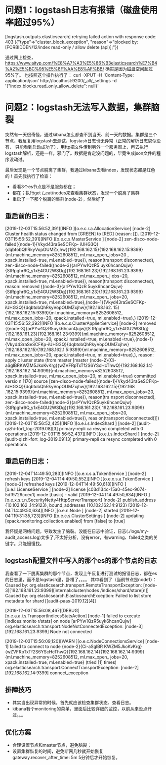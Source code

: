 # 问题1：logstash日志有报错（磁盘使用率超过95%）

[logstash.outputs.elasticsearch] retrying failed action with response code: 403 ({"type"=>"cluster_block_exception", "reason"=>"blocked by: [FORBIDDEN/12/index read-only / allow delete (api)];"})

通过网上检查，https://www.aityp.com/%E8%A7%A3%E5%86%B3elasticsearch%E7%B4%A2%E5%BC%95%E5%8F%AA%E8%AF%BB/
确实是因为磁盘空间超过95%了。
也按照这个操作执行了：
curl -XPUT -H 'Content-Type: application/json' http://localhost:9200/_all/_settings -d '{"index.blocks.read_only_allow_delete": null}'

# 问题2：logstash无法写入数据，集群脑裂
突然有一天很奇怪，通过kibana怎么都查不到当天、前一天的数据。集群是三个节点，我反复用logstash去测试，logstash日志也无异常（正常的解析日志貌似没有，
只能看到启动成功了），用ftp把文件传到另外一个服务器上，再去执行logstash解析，还是一样，邪门了。数据是肯定没问题的，毕竟生成json文件的程序没动过。

最后发现是一个节点脱离了集群，我通过kibana去看index，发现状态都是红色的！首先我执行了检查：
* 看看3个es节点是不是服务都在；
* 都在；执行get /_cat/nodes来查看集群状态，发现一个脱离了集群
* 重启了一下那个脱离的集群(node-2），然后好了
## 重启前的日志：
[2019-12-03T15:56:52,391][INFO ][o.e.c.r.a.AllocationService] [node-2] Cluster health status changed from [GREEN] to
 [RED] (reason: []).
[2019-12-03T15:56:52,391][INFO ][o.e.c.s.MasterService    ] [node-2] zen-disco-node-failed({node-1}{Vkyd43raSeSCFKp-
iUHG3Q}{dqbtobQhRkyVopOUMZxjhw}{192.168.162.15}{192.168.162.15:9399}{ml.machine_memory=8252608512, ml.max_open_jobs=20
, xpack.installed=true, ml.enabled=true}), reason(transport disconnected), zen-disco-node-failed({node-3}{arPYw1QzR5
uyk6hcanQujw}{StRpghr6Q_y1xE4GU2WSDg}{192.168.161.23}{192.168.161.23:9399}{ml.machine_memory=8252608512, ml.max_open_j
obs=20, xpack.installed=true, ml.enabled=true}), reason(transport disconnected), reason: removed {{node-3}{arPYw1QzR
5uyk6hcanQujw}{StRpghr6Q_y1xE4GU2WSDg}{192.168.161.23}{192.168.161.23:9399}{ml.machine_memory=8252608512, ml.max_open_
jobs=20, xpack.installed=true, ml.enabled=true},{node-1}{Vkyd43raSeSCFKp-iUHG3Q}{dqbtobQhRkyVopOUMZxjhw}{192.168.162.
15}{192.168.162.15:9399}{ml.machine_memory=8252608512, ml.max_open_jobs=20, xpack.installed=true, ml.enabled=true},}
[2019-12-03T15:56:52,392][INFO ][o.e.c.s.ClusterApplierService] [node-2] removed {{node-3}{arPYw1QzR5uyk6hcanQujw}{S
tRpghr6Q_y1xE4GU2WSDg}{192.168.161.23}{192.168.161.23:9399}{ml.machine_memory=8252608512, ml.max_open_jobs=20, xpack.i
nstalled=true, ml.enabled=true},{node-1}{Vkyd43raSeSCFKp-iUHG3Q}{dqbtobQhRkyVopOUMZxjhw}{192.168.162.15}{192.168.162.1
5:9399}{ml.machine_memory=8252608512, ml.max_open_jobs=20, xpack.installed=true, ml.enabled=true},}, reason: apply c
luster state (from master [master {node-2}{Ci-aSglBRKWZM5JkoKvKrg}{wZVFRpTxTf2S6YScHcThwQ}{192.168.162.14}{192.168.162
.14:9399}{ml.machine_memory=8252608512, xpack.installed=true, ml.max_open_jobs=20, ml.enabled=true} committed versio
n [170] source [zen-disco-node-failed({node-1}{Vkyd43raSeSCFKp-iUHG3Q}{dqbtobQhRkyVopOUMZxjhw}{192.168.162.15}{192.168
.162.15:9399}{ml.machine_memory=8252608512, ml.max_open_jobs=20, xpack.installed=true, ml.enabled=true}), reason(tra
nsport disconnected), zen-disco-node-failed({node-3}{arPYw1QzR5uyk6hcanQujw}{StRpghr6Q_y1xE4GU2WSDg}{192.168.161.23}{
192.168.161.23:9399}{ml.machine_memory=8252608512, ml.max_open_jobs=20, xpack.installed=true, ml.enabled=true}), reas
on(transport disconnected)]])
[2019-12-03T15:56:52,425][INFO ][o.e.i.s.IndexShard       ] [node-2] [audit-qizhi-fort_log-2019.08][3] primary-repli
ca resync completed with 0 operations
[2019-12-03T15:56:52,437][INFO ][o.e.i.s.IndexShard       ] [node-2] [audit-qizhi-fort_log-2019.09][3] primary-repli
ca resync completed with 0 operations
## 重启后的日志：
[2019-12-04T14:49:50,283][INFO ][o.e.x.s.a.TokenService   ] [node-2] refresh keys
[2019-12-04T14:49:50,552][INFO ][o.e.x.s.a.TokenService   ] [node-2] refreshed keys
[2019-12-04T14:49:50,618][INFO ][o.e.l.LicenseService     ] [node-2] license [c03d134c-15a0-45ec-9074-5df9729ccec1]
mode [basic] - valid
[2019-12-04T14:49:50,634][INFO ][o.e.x.s.t.n.SecurityNetty4HttpServerTransport] [node-2] publish_address {10.102.162
.14:9123}, bound_addresses {10.102.162.14:9123}
[2019-12-04T14:49:50,634][INFO ][o.e.n.Node               ] [node-2] started
[2019-12-04T19:31:35,723][INFO ][o.e.c.s.ClusterSettings  ] [node-2] updating [xpack.monitoring.collection.enabled]
from [false] to [true]

我怀疑是网络问题，导致发生了脑裂。没能在日志中验证，日志(./logs/my-audit_access.log)太多了,不太好分析，没有error，有warning、failed之类的关键字。只能慢慢找。
## logstash配置文件中写入的那个es的那个节点的日志
我查看了一下脱离集群的那个节点，发现上午反复进行测试的报错日志，都在es的日志里，而不是logstash里，卧槽了。。。。
其中看到了（当前节点是node1）：
Caused by: org.elasticsearch.transport.RemoteTransportException: [node-3][192.168.161.23:9399][internal:cluster/nodes
/indices/shard/store[n]]
Caused by: org.elasticsearch.ElasticsearchException: Failed to list store metadata for shard [[audit-paas-2019.12][4]]

[2019-12-03T15:56:08,467][DEBUG][o.e.a.a.i.s.TransportIndicesStatsAction] [node-1] failed to execute [indices:monito
r/stats] on node [arPYw1QzR5uyk6hcanQujw]
org.elasticsearch.transport.NodeNotConnectedException: [node-3][192.168.161.23:9399] Node not connected

[2019-12-03T15:56:09,120][WARN ][o.e.c.NodeConnectionsService] [node-1] failed to connect to node {node-2}{Ci-aSglBR
KWZM5JkoKvKrg}{wZVFRpTxTf2S6YScHcThwQ}{192.168.162.14}{192.168.162.14:9399}{ml.machine_memory=8252608512, ml.max_open_
jobs=20, xpack.installed=true, ml.enabled=true} (tried [1] times)
org.elasticsearch.transport.ConnectTransportException: [node-2][192.168.162.14:9399] connect_exception

## 排障技巧
* 其实当出现异常的时候，首先就应该检查集群状态、查看日志。
* kibana有个monitoring的菜单，里面后比较详细的监控，以前从来没点开过。。。

## 优化方案
* 合理设置节点和master节点，避免脑裂；
* 设置集群恢复的时间，避免断网几秒就开始恢复
gateway.recover_after_time: 5m
5分钟后才开始恢复。
